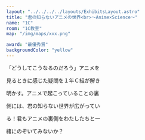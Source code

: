 ```yaml
---
layout: "../../../../layouts/ExhibitsLayout.astro"
title: "君の知らないアニメの世界<br>～Anime×Science～"
name: "1C"
room: "1C教室"
map: "/img/maps/xxx.png"

award: "最優秀賞"
backgroundColor: "yellow"
---
```


「どうしてこうなるのだろう」アニメを

見るときに感じた疑問を１年Ｃ組が解き

明かす。アニメで起こっていることの裏

側には、君の知らない世界が広がってい

る！君もアニメの裏側をわたしたちと一

緒にのぞいてみないか？
